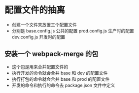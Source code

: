 # 配置文件的抽离

* 创建一个文件夹放置三个配置文件
* 分别是 base.config.js 公共的配置   prod.config.js 生产时的配置  dev.config.js 开发时的配置

## 安装一个 webpack-merge 的包

* 这个包是用来合并配置文件的
* 执行开发的命令就会合并 base 和 dev 的配置文件
* 执行打包的命令就会合并 base 和 prod 的配置文件
* 开发的命令和执行的命令去 package.json 文件中定义
